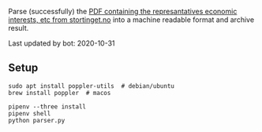 Parse (successfully) the [PDF containing the represantatives economic interests, etc from stortinget.no](https://www.stortinget.no/no/Stortinget-og-demokratiet/Representantene/Okonomiske-interesser/) into a machine readable format and archive result.

Last updated by bot: 2020-10-31

## Setup
    sudo apt install poppler-utils  # debian/ubuntu
    brew install poppler  # macos

    pipenv --three install
    pipenv shell
    python parser.py
